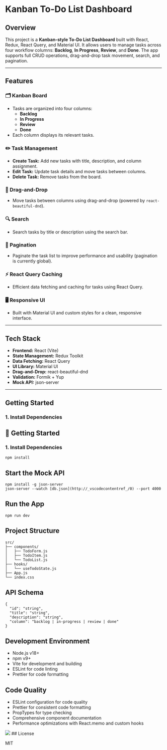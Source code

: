 # Kanban To-Do List Dashboard

## Overview

This project is a **Kanban-style To-Do List Dashboard** built with React, Redux, React Query, and Material UI. It allows users to manage tasks across four workflow columns: **Backlog**, **In Progress**, **Review**, and **Done**. The app supports full CRUD operations, drag-and-drop task movement, search, and pagination.

---

## Features

### 🗂️ Kanban Board

- Tasks are organized into four columns:
  - **Backlog**
  - **In Progress**
  - **Review**
  - **Done**
- Each column displays its relevant tasks.

### ✏️ Task Management

- **Create Task:** Add new tasks with title, description, and column assignment.
- **Edit Task:** Update task details and move tasks between columns.
- **Delete Task:** Remove tasks from the board.

### 🔄 Drag-and-Drop

- Move tasks between columns using drag-and-drop (powered by `react-beautiful-dnd`).

### 🔍 Search

- Search tasks by title or description using the search bar.

### 📄 Pagination

- Paginate the task list to improve performance and usability (pagination is currently global).

### ⚡ React Query Caching

- Efficient data fetching and caching for tasks using React Query.

### 🖥️ Responsive UI

- Built with Material UI and custom styles for a clean, responsive interface.

---

## Tech Stack

- **Frontend:** React (Vite)
- **State Management:** Redux Toolkit
- **Data Fetching:** React Query
- **UI Library:** Material UI
- **Drag-and-Drop:** react-beautiful-dnd
- **Validation:** Formik + Yup
- **Mock API:** json-server

---

## Getting Started

### 1. Install Dependencies

## 🚀 Getting Started

### 1. Install Dependencies

```
npm install
```

## Start the Mock API

```
npm install -g json-server
json-server --watch [db.json](http://_vscodecontentref_/0) --port 4000
```

## Run the App

```
npm run dev
```

## Project Structure

```
src/
├── components/
│   ├── TodoForm.js
│   ├── TodoItem.js
│   └── TodoList.js
├── hooks/
│   └── useTodoState.js
├── App.js
└── index.css
```
## API Schema

```
{
  "id": "string",
  "title": "string",
  "description": "string",
  "column": "backlog | in-progress | review | done"
}
```
## Development Environment

- Node.js v18+
- npm v9+
- Vite for development and building
- ESLint for code linting
- Prettier for code formatting

## Code Quality

- ESLint configuration for code quality
- Prettier for consistent code formatting
- PropTypes for type checking
- Comprehensive component documentation
- Performance optimizations with React.memo and custom hooks
<img src="https://t.bkit.co/w_6803b7c8de4e8.gif" />
## License

MIT
